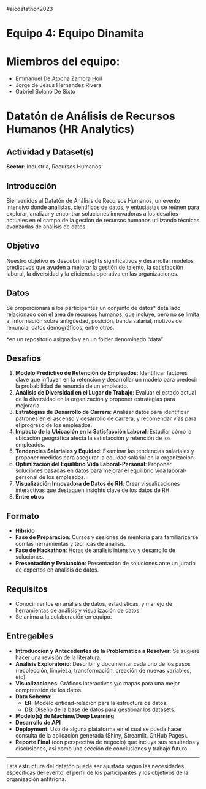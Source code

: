 #aicdatathon2023    

# Equipo 4: Equipo Dinamita

# Miembros del equipo:

- Emmanuel De Atocha Zamora Hoil
- Jorge de Jesus Hernandez Rivera
- Gabriel Solano De Sixto

# Datatón de Análisis de Recursos Humanos (HR Analytics)

## Actividad y Dataset(s) 
**Sector**: Industria, Recursos Humanos

## Introducción
Bienvenidos al Datatón de Análisis de Recursos Humanos, un evento intensivo donde analistas, científicos de datos, y entusiastas se reúnen para explorar, analizar y encontrar soluciones innovadoras a los desafíos actuales en el campo de la gestión de recursos humanos utilizando técnicas avanzadas de análisis de datos.

## Objetivo
Nuestro objetivo es descubrir insights significativos y desarrollar modelos predictivos que ayuden a mejorar la gestión de talento, la satisfacción laboral, la diversidad y la eficiencia operativa en las organizaciones.

## Datos
Se proporcionará a los participantes un conjunto de datos* detallado relacionado con el área de recursos humanos, que incluye, pero no se limita a, información sobre antigüedad, posición, banda salarial, motivos de renuncia, datos demográficos, entre otros.

*en un repositorio asignado y en un folder denominado “data”

## Desafíos
1. **Modelo Predictivo de Retención de Empleados**: Identificar factores clave que influyen en la retención y desarrollar un modelo para predecir la probabilidad de renuncia de un empleado.
2. **Análisis de Diversidad en el Lugar de Trabajo**: Evaluar el estado actual de la diversidad en la organización y proponer estrategias para mejorarla.
3. **Estrategias de Desarrollo de Carrera**: Analizar datos para identificar patrones en el ascenso y desarrollo de carrera, y recomendar vías para el progreso de los empleados.
4. **Impacto de la Ubicación en la Satisfacción Laboral**: Estudiar cómo la ubicación geográfica afecta la satisfacción y retención de los empleados.
5. **Tendencias Salariales y Equidad**: Examinar las tendencias salariales y proponer medidas para asegurar la equidad salarial en la organización.
6. **Optimización del Equilibrio Vida Laboral-Personal**: Proponer soluciones basadas en datos para mejorar el equilibrio vida laboral-personal de los empleados.
7. **Visualización Innovadora de Datos de RH**: Crear visualizaciones interactivas que destaquen insights clave de los datos de RH.
8. **Entre otros**

## Formato
- **Hibrido**
- **Fase de Preparación**: Cursos y sesiones de mentoría para familiarizarse con las herramientas y técnicas de análisis.
- **Fase de Hackathon**: Horas de análisis intensivo y desarrollo de soluciones.
- **Presentación y Evaluación**: Presentación de soluciones ante un jurado de expertos en análisis de datos.

## Requisitos
- Conocimientos en análisis de datos, estadísticas, y manejo de herramientas de análisis y visualización de datos.
- Se anima a la colaboración en equipo.

## Entregables
- **Introducción y Antecedentes de la Problemática a Resolver**: Se sugiere hacer una revisión de la literatura.
- **Análisis Exploratorio**: Describir y documentar cada uno de los pasos (recolección, limpieza, transformación, creación de nuevas variables, etc).
- **Visualizaciones**: Gráficos interactivos y/o mapas para una mejor comprensión de los datos.
- **Data Schema**:
  - **ER**: Modelo entidad-relación para la estructura de datos.
  - **DB**: Diseño de la base de datos para gestionar los datasets.
- **Modelo(s) de Machine/Deep Learning**
- **Desarrollo de API**
- **Deployment**: Uso de alguna plataforma en el cual se pueda hacer consulta de la aplicación generada (Shiny, Streamlit, GitHub Pages).
- **Reporte Final** (con perspectiva de negocio) que incluya sus resultados y discusiones, así como una sección de conclusiones y trabajo futuro.

---

Esta estructura del datatón puede ser ajustada según las necesidades específicas del evento, el perfil de los participantes y los objetivos de la organización anfitriona.
